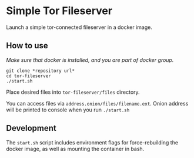 # Simple Tor Fileserver

Launch a simple tor-connected fileserver in a docker image.

## How to use

*Make sure that docker is installed, and you are part of docker group.*

```
git clone *repository url*
cd tor-fileserver
./start.sh
```

Place desired files into `tor-fileserver/files` directory.

You can access files via `address.onion/files/filename.ext`. Onion address will be printed to console when you run `./start.sh`

## Development

The `start.sh` script includes environment flags for force-rebuilding the docker image, as well as mounting the container in bash.